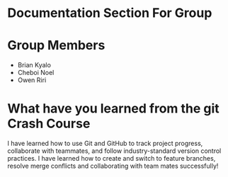 # Documentation Section For Group

# Group Members  
- Brian Kyalo 
- Cheboi Noel
- Owen Riri

# What have you learned from the git Crash Course
I have learned how to use Git and GitHub to track project progress, collaborate with teammates, and follow industry-standard version control practices.
I have learned how to create and switch to feature branches, resolve merge conflicts and collaborating with team mates successfully!
